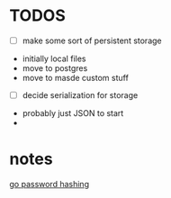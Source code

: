 TODOS
=====

- [ ] make some sort of persistent storage 
- initially local files 
- move to postgres 
- move to masde custom stuff
- [ ] decide serialization for storage 
- probably just JSON to start 
- 

# notes 
[go password hashing](https://medium.com/@rnp0728/secure-password-hashing-in-go-a-comprehensive-guide-5500e19e7c1f)

